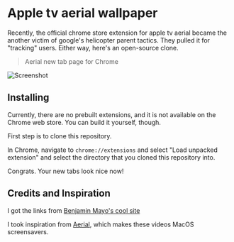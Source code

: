 # Apple tv aerial wallpaper

Recently, the official chrome store extension for apple tv aerial became the another victim of google's helicopter parent tactics. They pulled it for "tracking" users. Either way, here's an open-source clone.

> Aerial new tab page for Chrome

![Screenshot](https://i.imgur.com/kj9KkDf.png "Screenshot")

## Installing

Currently, there are no prebuilt extensions, and it is not available on the Chrome web store. You can build it yourself, though.

First step is to clone this repository.

In Chrome, navigate to `chrome://extensions` and select "Load unpacked extension" and select the directory that you cloned this repository into.

Congrats. Your new tabs look nice now!

## Credits and Inspiration

I got the links from [Benjamin Mayo's cool site](http://benjaminmayo.co.uk/watch-all-the-apple-tv-aerial-video-screensavers)

I took inspiration from [Aerial](https://github.com/JohnCoates/Aerial), which makes these videos MacOS screensavers.
